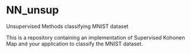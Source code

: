 # NN_unsup
Unsupervised Methods classifying MNIST dataset

This is a repository containing an implementation of Supervised Kohonen Map and your application to classify the MNIST dataset.

